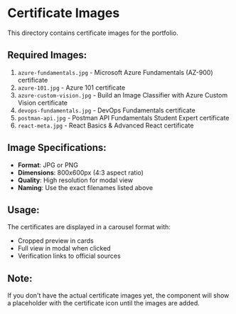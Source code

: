 # Certificate Images

This directory contains certificate images for the portfolio.

## Required Images:

1. `azure-fundamentals.jpg` - Microsoft Azure Fundamentals (AZ-900) certificate
2. `azure-101.jpg` - Azure 101 certificate  
3. `azure-custom-vision.jpg` - Build an Image Classifier with Azure Custom Vision certificate
4. `devops-fundamentals.jpg` - DevOps Fundamentals certificate
5. `postman-api.jpg` - Postman API Fundamentals Student Expert certificate
6. `react-meta.jpg` - React Basics & Advanced React certificate

## Image Specifications:

- **Format**: JPG or PNG
- **Dimensions**: 800x600px (4:3 aspect ratio)
- **Quality**: High resolution for modal view
- **Naming**: Use the exact filenames listed above

## Usage:

The certificates are displayed in a carousel format with:
- Cropped preview in cards
- Full view in modal when clicked
- Verification links to official sources

## Note:

If you don't have the actual certificate images yet, the component will show a placeholder with the certificate icon until the images are added.

